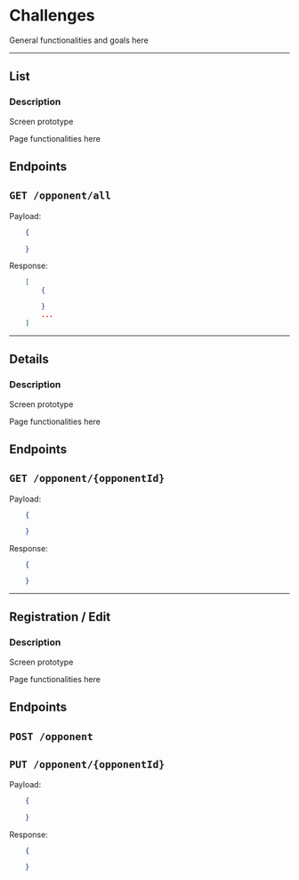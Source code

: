 # Challenges 

General functionalities and goals here

---

## **List**

### **Description**
Screen prototype

Page functionalities here

## **Endpoints**
## **`GET /opponent/all`**

Payload:
```json
    {
        
    }
```

Response:
```json
    [
        {

        }
        ...
    ]
```

---

## **Details**

### **Description**
Screen prototype

Page functionalities here

## **Endpoints**
## **`GET /opponent/{opponentId}`**
Payload:
```json
    {
        
    }
```

Response:
```json
    {

    }
```
---
## **Registration / Edit**

### **Description**
Screen prototype

Page functionalities here

## **Endpoints**
## **`POST /opponent`**

## **`PUT /opponent/{opponentId}`**
Payload:
```json
    {
        
    }
```

Response:
```json
    {

    }
```

